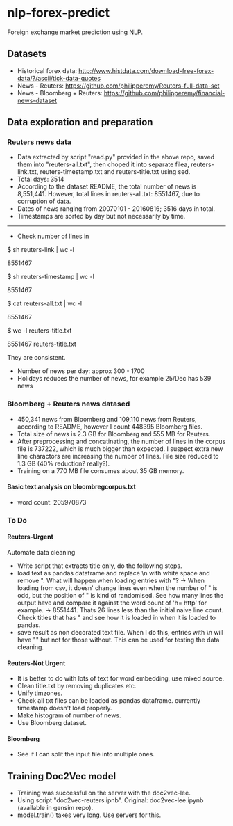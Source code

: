 # nlp-forex-predict
Foreign exchange market prediction using NLP.

## Datasets
* Historical forex data: http://www.histdata.com/download-free-forex-data/?/ascii/tick-data-quotes
* News - Reuters: https://github.com/philipperemy/Reuters-full-data-set
* News - Bloomberg + Reuters: https://github.com/philipperemy/financial-news-dataset

## Data exploration and preparation

### Reuters news data

* Data extracted by script "read.py" provided in the above repo, saved them into "reuters-all.txt", then choped it into separate filea, reuters-link.txt, reuters-timestamp.txt and reuters-title.txt using sed.
* Total days: 3514
* According to the dataset README, the total number of news is 8,551,441. However, total lines in reuters-all.txt: 8551467, due to corruption of data.
* Dates of news ranging from 20070101 - 20160816; 3516 days in total.
* Timestamps are sorted by day but not necessarily by time.

---

* Check number of lines in 

$ sh reuters-link | wc -l

 8551467

$ sh reuters-timestamp | wc -l

 8551467

$ cat reuters-all.txt | wc -l

 8551467

$ wc -l reuters-title.txt

 8551467 reuters-title.txt

They are consistent.

* Number of news per day: approx 300 - 1700
* Holidays reduces the number of news, for example 25/Dec has 539 news

### Bloomberg + Reuters news datased

* 450,341 news from Bloomberg and 109,110 news from Reuters, according to README, however I count 448395 Bloomberg files.
* Total size of news is 2.3 GB for Bloomberg and 555 MB for Reuters.
* After preprocessing and concatinating, the number of lines in the corpus file is 737222, which is much bigger than expected. I suspect extra new line charactors are increasing the number of lines. File size reduced to 1.3 GB (40% reduction? really?).
* Training on a 770 MB file consumes about 35 GB memory. 

#### Basic text analysis on bloombregcorpus.txt
* word count: 205970873

### To Do
#### Reuters-Urgent
Automate data cleaning
* Write script that extracts title only, do the following steps.
* load text as pandas dataframe and replace \n with white space and remove ". What will happen when loading entries with "? -> When loading from csv, it doesn' change lines even when the number of " is odd, but the position of " is kind of randomised. See how many lines the output have and compare it against the word count of 'h= http' for example.
-> 8551441. Thats 26 lines less than the initial naive line count.
Check titles that has " and see how it is loaded in when it is loaded to pandas.
* save result as non decorated text file. When I do this, entries with \n will have "" but not for those without. This can be used for testing the data cleaning.

#### Reuters-Not Urgent
* It is better to do with lots of text for word embedding, use mixed source.
* Clean title.txt by removing duplicates etc.
* Unify timzones.
* Check all txt files can be loaded as pandas dataframe. currently timestamp doesn't load properly.
* Make histogram of number of news.
* Use Bloomberg dataset.

#### Bloomberg
* See if I can split the input file into multiple ones.

## Training Doc2Vec model
* Training was successful on the server with the doc2vec-lee.
* Using script "doc2vec-reuters.ipnb". Original: doc2vec-lee.ipynb (available in gensim repo).
* model.train() takes very long. Use servers for this. 
